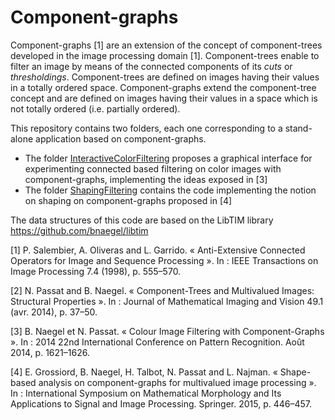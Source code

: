# Component-graphs

Component-graphs [1] are an extension of the concept of component-trees developed in the image processing domain [1].
Component-trees enable to filter an image by means of the connected components of its *cuts* or *thresholdings*. Component-trees are defined on images having their values in a totally ordered space. Component-graphs extend the component-tree concept and are defined on images having their values in a space which is not totally ordered (i.e. partially ordered). 

This repository contains two folders, each one corresponding to a stand-alone application based on component-graphs.
- The folder [InteractiveColorFiltering](https://github.com/bnaegel/component-graph/tree/master/InteractiveColorFiltering) proposes a graphical interface for experimenting connected based filtering on color images with component-graphs, implementing the ideas exposed in [3]
- The folder [ShapingFiltering](https://github.com/bnaegel/component-graph/tree/master/ShapingFiltering) contains the code implementing the notion on shaping on component-graphs proposed in [4]

The data structures of this code are based on the LibTIM library https://github.com/bnaegel/libtim

[1] P. Salembier, A. Oliveras and L. Garrido. « Anti-Extensive Connected Operators for Image and Sequence Processing ». In : IEEE Transactions on Image Processing 7.4 (1998), p. 555–570.

[2] N. Passat and B. Naegel. « Component-Trees and Multivalued Images: Structural Properties ». In : Journal of Mathematical Imaging and Vision 49.1 (avr. 2014), p. 37–50.

[3] B. Naegel et N. Passat. « Colour Image Filtering with Component-Graphs ». In : 2014 22nd International Conference on Pattern Recognition. Août 2014, p. 1621–1626.

[4] E. Grossiord, B. Naegel, H. Talbot, N. Passat and L. Najman. « Shape-based analysis on component-graphs for multivalued image processing ». In : International Symposium on Mathematical Morphology and Its Applications to Signal and Image Processing. Springer. 2015, p. 446–457.


